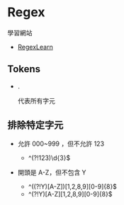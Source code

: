 # Regex

學習網站

-   [RegexLearn](https://regexlearn.com/learn)

## Tokens

-   .

    代表所有字元

## 排除特定字元

-   允許 000~999 ，但不允許 123

    -   ^(?!123)\d{3}$

-   開頭是 A-Z，但不包含 Y

    -   ^((?!Y)[A-Z])[1,2,8,9][0-9]{8}$
    -   ^(?!Y)[A-Z][1,2,8,9][0-9]{8}$
